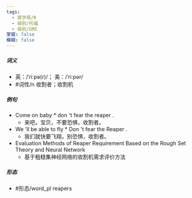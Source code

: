 ```yaml
---
tags:
  - 首字母/R
  - 级别/托福
  - 级别/GRE
掌握: false
模糊: false
---
```

##### 词义
- 英：/ˈriːpə(r)/； 美：/ˈriːpər/
- #词性/n  收割者；收割机
##### 例句
- Come on baby * don 't fear the reaper .
	- 来吧，宝贝，不要恐惧，收割者。
- We 'll be able to fly * Don 't fear the Reaper .
	- 我们就快要飞翔，别恐惧，收割者。
- Evaluation Methods of Reaper Requirement Based on the Rough Set Theory and Neural Network
	- 基于粗糙集神经网络的收割机需求评价方法
##### 形态
- #形态/word_pl reapers
